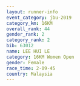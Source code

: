 ```yaml
---
layout: runner-info 
event_category: jbu-2019 
category_km: 16KM  
overall_rank: 44
gender_rank: 2
category_rank: 2
bib: 63012
name: LEE HUI LE
category: 16KM Women Open
gender: Female
race_time: 2-09-45
country: Malaysia
---
```

